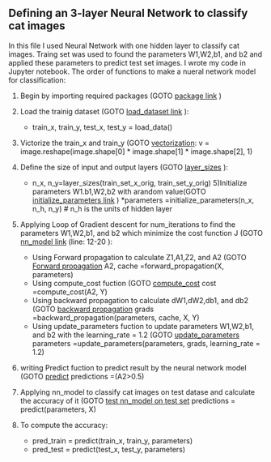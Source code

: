## Defining an 3-layer Neural Network to classify cat images<br />

In this file I used Neural Network with one hidden layer to classify cat images. Traing set was used to found the parameters W1,W2,b1, and b2 and applied these parameters to predict test set images. I wrote my code in Jupyter notebook. The order of functions to make a nueral network model for classification:

1) Begin by importing required packages (GOTO [package link](https://github.com/Afsaneh-Karami/Neural-Networks-and-Deep-Learning/blob/main/Image%20classification%20using%20neural%20network%20with%20one%20hidden%20layer/import%20package) )
2) Load the trainig dataset (GOTO [load_dataset link](https://github.com/Afsaneh-Karami/Neural-Networks-and-Deep-Learning/blob/main/Image%20classification%20using%20neural%20network%20with%20one%20hidden%20layer/load%20data) ): 
   * train_x, train_y, test_x, test_y = load_data()
3) Victorize the train_x and train_y (GOTO [vectorization](https://github.com/Afsaneh-Karami/Neural-Networks-and-Deep-Learning/blob/main/Image%20classification%20using%20neural%20network%20with%20one%20hidden%20layer/vectorization ):
     v = image.reshape(image.shape[0] * image.shape[1] * image.shape[2], 1)
4) Define the size of input and output layers (GOTO [layer_sizes](https://github.com/Afsaneh-Karami/Neural-Networks-and-Deep-Learning/blob/main/Image%20classification%20using%20neural%20network%20with%20one%20hidden%20layer/layer_sizes) ): 
   * n_x, n_y=layer_sizes(train_set_x_orig, train_set_y_orig)
5)Initialize parameters W1.b1,W2,b2 with arandom value(GOTO [initialize_parameters link](https://github.com/Afsaneh-Karami/Neural-Networks-and-Deep-Learning/blob/main/Image%20classification%20using%20neural%20network%20with%20one%20hidden%20layer/initialize_parameters) )
   *parameters =initialize_parameters(n_x, n_h, n_y) # n_h is the units of hidden layer
6) Applying Loop of Gradient descent for num_iterations to find the parameters W1,W2,b1, and b2 which minimize the cost function J (GOTO [nn_model link](https://github.com/Afsaneh-Karami/Neural-Networks-and-Deep-Learning/blob/main/Image%20classification%20using%20neural%20network%20with%20one%20hidden%20layer/neural%20network%20model) (line: 12-20 ): 
   * Using Forward propagation to calculate Z1,A1,Z2, and A2 (GOTO [Forward propagation](https://github.com/Afsaneh-Karami/Neural-Networks-and-Deep-Learning/blob/main/Image%20classification%20using%20neural%20network%20with%20one%20hidden%20layer/forward%20propagation )
     A2, cache =forward_propagation(X, parameters) 
   * Using compute_cost fuction (GOTO [compute_cost](https://github.com/Afsaneh-Karami/Neural-Networks-and-Deep-Learning/blob/main/Image%20classification%20using%20neural%20network%20with%20one%20hidden%20layer/compute%20cost )
     cost =compute_cost(A2, Y)
   * Using backward propagation to calculate dW1,dW2,db1, and db2 (GOTO [backward propagation](https://github.com/Afsaneh-Karami/Neural-Networks-and-Deep-Learning/blob/main/Image%20classification%20using%20neural%20network%20with%20one%20hidden%20layer/backward%20propagation )
     grads =backward_propagation(parameters, cache, X, Y)
   * Using update_parameters fuction to update parameters W1,W2,b1, and b2 with the learning_rate = 1.2 (GOTO [update_parameters](https://github.com/Afsaneh-Karami/Neural-Networks-and-Deep-Learning/blob/main/Image%20classification%20using%20neural%20network%20with%20one%20hidden%20layer/update_parameters )
     parameters =update_parameters(parameters, grads, learning_rate = 1.2)
7) writing Predict fuction to predict result by the neural network model (GOTO [predict](https://github.com/Afsaneh-Karami/Neural-Networks-and-Deep-Learning/blob/main/Image%20classification%20using%20neural%20network%20with%20one%20hidden%20layer/predict)
     predictions =(A2>0.5)
8) Applying nn_model to classify cat images on test datase and calculate the accuracy of it (GOTO [test nn_model on test set](https://github.com/Afsaneh-Karami/Neural-Networks-and-Deep-Learning/blob/main/Image%20classification%20using%20neural%20network%20with%20one%20hidden%20layer/test%20nn_model%20on%20test%20set)
     predictions = predict(parameters, X)
  

    
6) To compute the accuracy:
    * pred_train = predict(train_x, train_y, parameters)
    * pred_test = predict(test_x, test_y, parameters)
  
